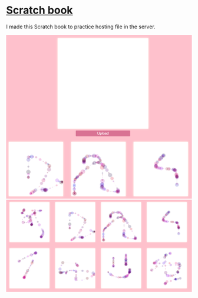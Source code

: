 # [Scratch book](https://scratch-book-hosting.glitch.me/)

I made this Scratch book to practice hosting file in the server.

![](./uploadimg.png)
![](./drawing.png)
